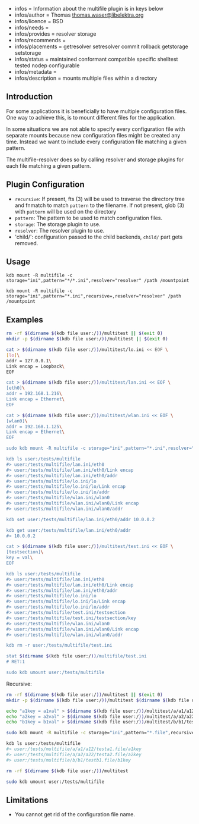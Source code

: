 - infos = Information about the multifile plugin is in keys below
- infos/author = Thomas <thomas.waser@libelektra.org>
- infos/licence = BSD
- infos/needs =
- infos/provides = resolver storage
- infos/recommends =
- infos/placements = getresolver setresolver commit rollback getstorage setstorage
- infos/status = maintained conformant compatible specific shelltest tested nodep configurable
- infos/metadata =
- infos/description = mounts multiple files within a directory

## Introduction

For some applications it is beneficially to have multiple configuration files.
One way to achieve this, is to mount different files for the application.

In some situations we are not able to specify every configuration file with separate mounts
because new configuration files might be created any time.
Instead we want to include every configuration file matching a given pattern.

The multifile-resolver does so by calling resolver and storage plugins for each file matching a given pattern.

## Plugin Configuration

- `recursive`:
  If present, fts (3) will be used to traverse the directory tree and fnmatch to match `pattern` to the filename.
  If not present, glob (3) with `pattern` will be used on the directory
- `pattern`:
  The pattern to be used to match configuration files.
- `storage`:
  The storage plugin to use.
- `resolver`:
  The resolver plugin to use.
- 'child/<configname>':
  configuration passed to the child backends, `child/` part gets removed.

## Usage

`kdb mount -R multifile -c storage="ini",pattern="*/*.ini",resolver="resolver" /path /mountpoint`

`kdb mount -R multifile -c storage="ini",pattern="*.ini",recursive=,resolver="resolver" /path /mountpoint`

## Examples

```sh
rm -rf $(dirname $(kdb file user:/))/multitest || $(exit 0)
mkdir -p $(dirname $(kdb file user:/))/multitest || $(exit 0)

cat > $(dirname $(kdb file user:/))/multitest/lo.ini << EOF \
[lo]\
addr = 127.0.0.1\
Link encap = Loopback\
EOF

cat > $(dirname $(kdb file user:/))/multitest/lan.ini << EOF \
[eth0]\
addr = 192.168.1.216\
Link encap = Ethernet\
EOF

cat > $(dirname $(kdb file user:/))/multitest/wlan.ini << EOF \
[wlan0]\
addr = 192.168.1.125\
Link encap = Ethernet\
EOF

sudo kdb mount -R multifile -c storage="ini",pattern="*.ini",resolver="resolver" multitest user:/tests/multifile

kdb ls user:/tests/multifile
#> user:/tests/multifile/lan.ini/eth0
#> user:/tests/multifile/lan.ini/eth0/Link encap
#> user:/tests/multifile/lan.ini/eth0/addr
#> user:/tests/multifile/lo.ini/lo
#> user:/tests/multifile/lo.ini/lo/Link encap
#> user:/tests/multifile/lo.ini/lo/addr
#> user:/tests/multifile/wlan.ini/wlan0
#> user:/tests/multifile/wlan.ini/wlan0/Link encap
#> user:/tests/multifile/wlan.ini/wlan0/addr

kdb set user:/tests/multifile/lan.ini/eth0/addr 10.0.0.2

kdb get user:/tests/multifile/lan.ini/eth0/addr
#> 10.0.0.2

cat > $(dirname $(kdb file user:/))/multitest/test.ini << EOF \
[testsection]\
key = val\
EOF

kdb ls user:/tests/multifile
#> user:/tests/multifile/lan.ini/eth0
#> user:/tests/multifile/lan.ini/eth0/Link encap
#> user:/tests/multifile/lan.ini/eth0/addr
#> user:/tests/multifile/lo.ini/lo
#> user:/tests/multifile/lo.ini/lo/Link encap
#> user:/tests/multifile/lo.ini/lo/addr
#> user:/tests/multifile/test.ini/testsection
#> user:/tests/multifile/test.ini/testsection/key
#> user:/tests/multifile/wlan.ini/wlan0
#> user:/tests/multifile/wlan.ini/wlan0/Link encap
#> user:/tests/multifile/wlan.ini/wlan0/addr

kdb rm -r user:/tests/multifile/test.ini

stat $(dirname $(kdb file user:/))/multifile/test.ini
# RET:1

sudo kdb umount user:/tests/multifile
```

Recursive:

```sh
rm -rf $(dirname $(kdb file user:/))/multitest || $(exit 0)
mkdir -p $(dirname $(kdb file user:/))/multitest $(dirname $(kdb file user:/))/multitest/a/a1/a12 $(dirname $(kdb file user:/))/multitest/a/a2/a22 $(dirname $(kdb file user:/))/multitest/b/b1|| $(exit 0)

echo "a1key = a1val" > $(dirname $(kdb file user:/))/multitest/a/a1/a12/testa1.file
echo "a2key = a2val" > $(dirname $(kdb file user:/))/multitest/a/a2/a22/testa2.file
echo "b1key = b1val" > $(dirname $(kdb file user:/))/multitest/b/b1/testb1.file

sudo kdb mount -R multifile -c storage="ini",pattern="*.file",recursive=,resolver="resolver" multitest user:/tests/multifile

kdb ls user:/tests/multifile
#> user:/tests/multifile/a/a1/a12/testa1.file/a1key
#> user:/tests/multifile/a/a2/a22/testa2.file/a2key
#> user:/tests/multifile/b/b1/testb1.file/b1key

rm -rf $(dirname $(kdb file user:/))/multitest

sudo kdb umount user:/tests/multifile
```

## Limitations

- You cannot get rid of the configuration file name.
